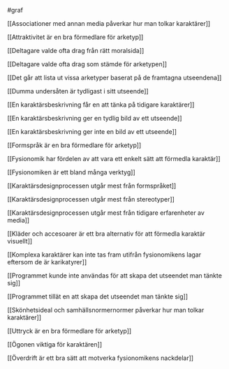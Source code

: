 #graf 

[[Associationer med annan media påverkar hur man tolkar karaktärer]]

[[Attraktivitet är en bra förmedlare för arketyp]]

[[Deltagare valde ofta drag från rätt moralsida]]

[[Deltagare valde ofta drag som stämde för arketypen]]

[[Det går att lista ut vissa arketyper baserat på de framtagna utseendena]]

[[Dumma undersåten är tydligast i sitt utseende]]

[[En karaktärsbeskrivning får en att tänka på tidigare karaktärer]]

[[En karaktärsbeskrivning ger en tydlig bild av ett utseende]]

[[En karaktärsbeskrivning ger inte en bild av ett utseende]]

[[Formspråk är en bra förmedlare för arketyp]]

[[Fysionomik har fördelen av att vara ett enkelt sätt att förmedla karaktär]]

[[Fysionomiken är ett bland många verktyg]]

[[Karaktärsdesignprocessen utgår mest från formspråket]]

[[Karaktärsdesignprocessen utgår mest från stereotyper]]

[[Karaktärsdesignprocessen utgår mest från tidigare erfarenheter av media]]

[[Kläder och accesoarer är ett bra alternativ för att förmedla karaktär visuellt]]

[[Komplexa karaktärer kan inte tas fram utifrån fysionomikens lagar eftersom de är karikatyrer]]

[[Programmet kunde inte användas för att skapa det utseendet man tänkte sig]]

[[Programmet tillät en att skapa det utseendet man tänkte sig]]

[[Skönhetsideal och samhällsnormernormer påverkar hur man tolkar karaktärer]]

[[Uttryck är en bra förmedlare för arketyp]]

[[Ögonen viktiga för karaktären]]

[[Överdrift är ett bra sätt att motverka fysionomikens nackdelar]]

